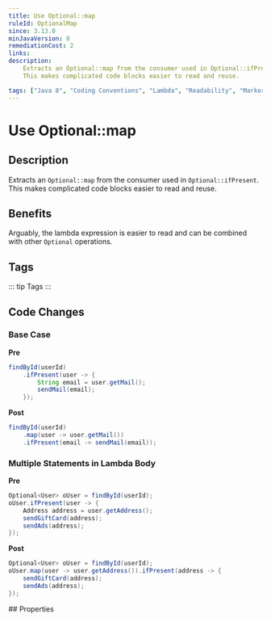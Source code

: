 ```yaml
---
title: Use Optional::map
ruleId: OptionalMap
since: 3.13.0
minJavaVersion: 8
remediationCost: 2
links:
description:
    Extracts an Optional::map from the consumer used in Optional::ifPresent. 
    This makes complicated code blocks easier to read and reuse.

tags: ["Java 8", "Coding Conventions", "Lambda", "Readability", "Marker"]
---
```


# Use Optional::map

## Description

Extracts an `Optional::map` from the consumer used in `Optional::ifPresent`. 
This makes complicated code blocks easier to read and reuse.

## Benefits

Arguably, the lambda expression is easier to read and can be combined with other `Optional` operations.


## Tags

::: tip Tags
<TagLinks />
:::

## Code Changes

### Base Case

__Pre__
```java
findById(userId)
    .ifPresent(user -> {
        String email = user.getMail();
        sendMail(email);
    });
```

__Post__
```java
findById(userId)
    .map(user -> user.getMail())
    .ifPresent(email -> sendMail(email));
```

### Multiple Statements in Lambda Body

__Pre__
```java
Optional<User> oUser = findById(userId);
oUser.ifPresent(user -> {
    Address address = user.getAddress();
    sendGiftCard(address);
    sendAds(address);
});
```

__Post__
```java
Optional<User> oUser = findById(userId);
oUser.map(user -> user.getAddress()).ifPresent(address -> {
    sendGiftCard(address);
    sendAds(address);
});
```

<VersionNotice />
## Properties

<RuleProperties />
